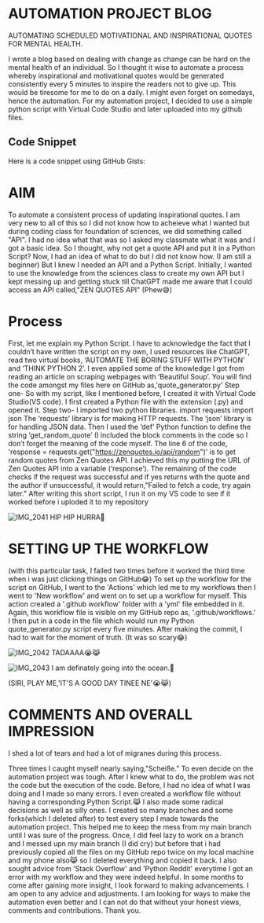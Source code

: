 # AUTOMATION PROJECT BLOG
AUTOMATING SCHEDULED MOTIVATIONAL AND INSPIRATIONAL QUOTES FOR MENTAL HEALTH.

I wrote a blog based on dealing with change as change can be hard on the mental health of an individual. So I thought it wise to automate a process whereby inspirational and motivational quotes would be generated consistently every 5 minutes to inspire the readers not to give up. This would be tiresome for me to do on a daily. I might even forget on somedays, hence the automation. 
For my automation project, I decided to use a simple python script with Virtual Code Studio and later uploaded into my github files.

## Code Snippet 

Here is a code snippet using GitHub Gists:

<script src="https://gist.github.com/AmaAdusei/e741f7688f75a86329cc996e54b4f1b8.js"></script> 

# AIM
To automate a consistent  process of updating inspirational quotes. I am very new to all of this so I did not know how to acheieve what I wanted but during coding class for  foundation of sciences, we did something called "API". I had no idea what that was so I asked my classmate what it was and I got a basic idea. So I thought, why not get a quote API and put it in a Python Script?
Now, I had an idea of what to do but I did not know how. (I am still a beginner)
But I knew I needed an API and a Python Script. Initially, I wanted to use the knowledge from the sciences class to create my own API but I kept messing up and getting stuck till ChatGPT made me aware that I could access an API called,"ZEN QUOTES API" (Phew😅)
# Process
First, let me explain my Python Script. I have to acknowledge the fact that I couldn’t have written the script on my own, I used resources like ChatGPT, read two virtual books, ‘AUTOMATE THE BORING STUFF WITH PYTHON’ and ‘THINK PYTHON 2’. I even applied some of the knowledge I got from reading an article on scraping webpages with ‘Beautiful Soup’. 
You will find the code amongst my files here on GitHub as,'quote_generator.py'
Step one- So with my script, like I mentioned before, I created it with Virtual Code Studio(VS code). I first created a Python file with the extension (.py) and opened it. 
Step two- I imported two python libraries.
import requests 
import json
The ‘requests’ library is for making HTTP requests.
The ‘json’ library is for handling JSON data. 
Then I used the ‘def’ Python function to define the string ‘get_random_quote’
(I included the block comments in the code so I don’t forget the meaning of the code myself. 
The line 6 of the code, 'response = requests.get("https://zenquotes.io/api/random")' is to get random quotes from Zen Quotes API. I achieved this my putting the URL of Zen Quotes API into a variable (‘response’).
The remaining of the code checks if the request was successful and if yes returns with the quote and the author if unsuccessful, it would return,"Failed to fetch a code, try again later."
After writing this short script, I run it on my VS code to see if it worked before i uploded it to my repository

![IMG_2041](https://github.com/23W-GBAC/AmaAdusei/assets/148862738/522e1bb9-fa61-4f7f-bcb8-66aa983b67a8)
HIP HIP HURRA🥳
# SETTING UP THE WORKFLOW
(with this particular task, I failed two times before it worked the third time when i was just clicking things on GitHub😂)
To set up the workflow for the script on GitHub, I went to the 'Actions' which led me to my workflows then I went to 'New workflow' and went on to set up a workflow for myself.  This action created a '.github workflow' folder with a 'yml' file embedded in it. Again, this workflow file is visible on my GitHub repo as, '.github/workflows.'
I then put in a code in the file which would run my Python quote_generator.py script every five minutes. After making the commit, I had to wait for the moment of truth. (It was so scary😂)

![IMG_2042](https://github.com/23W-GBAC/AmaAdusei/assets/148862738/10602e68-7151-418c-9ef3-9136fc7f6830)
TADAAAA😭😹

![IMG_2043](https://github.com/23W-GBAC/AmaAdusei/assets/148862738/463cf264-5224-4c34-9659-134d3fd06425)
I am definately going into the ocean.🤩

(SIRI, PLAY ME,'IT'S A GOOD DAY TINEE NE'😭😹)

# COMMENTS AND OVERALL IMPRESSION 
I shed a lot of tears and had a lot of migranes during this process.

Three times I caught myself nearly  saying,"Scheiße." To even decide on the automation project was tough.
After I knew what to do, the problem was not the code but the execution of the code. Before, I had no idea of what I was doing and I made so many errors. I even created a workflow file without having a corresponding Python Script.😹
I also made some radical decisions as well as silly ones. I created so many branches and some forks(which I deleted after) to test every step I made towards the automation project. This helped me to keep the mess from my main branch until I was sure of the progress. Once, I did feel lazy to work on a branch and I messed upn my main branch (I did cry) but before that i had previously copied all the files on my GitHub repo twice on my local machine and my phone also😹 so I deleted everything and copied it back.
I also sought advice from 'Stack Overflow' and 'Python Reddit' everytime I got an error with my workflow and they were indeed helpful.
In some months to come after gaining more insight, I look forward to making advancements.
I am open to any advice and adjustments. I am looking for ways to make the automation even better and I can not do that without your honest views, comments and contributions. Thank you.

